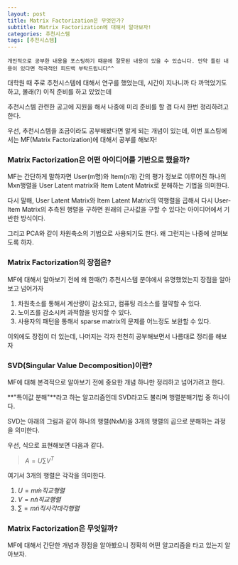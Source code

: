 ```yaml
---
layout: post
title: Matrix Factorization은 무엇인가?
subtitle: Matrix Factorization에 대해서 알아보자!
categories: 추천시스템
tags: [추천시스템]
---
```


`개인적으로 공부한 내용을 포스팅하기 때문에 잘못된 내용이 있을 수 있습니다. 만약 틀린 내용이 있다면 적극적인 피드백 부탁드립니다^^`

대학원 때 주로 추천시스템에 대해서 연구를 했었는데, 시간이 지나니까 다 까먹었기도 하고, 몰래(?) 이직 준비를 하고 있었는데

추천시스템 관련한 공고에 지원을 해서 나중에 미리 준비를 할 겸 다시 한번 정리하려고 한다.

우선, 추천시스템을 조금이라도 공부해봤다면 알게 되는 개념이 있는데, 이번 포스팅에서는 MF(Matrix Factorization)에 대해서 공부를 해보자!

### Matrix Factorization은 어떤 아이디어를 기반으로 했을까?
MF는 간단하게 말하자면 User(m명)와 Item(n개) 간의 평가 정보로 이루어진 하나의 Mxn행렬을 User Latent matrix와 Item Latent Matrix로 분해하는 기법을 의미한다.

다시 말해, User Latent Matrix와 Item Latent Matrix의 역행렬을 곱해서 다시 User-Item Matrix의 추측된 행렬을 구하면 원래의 근사값을 구할 수 있다는 아이디어에서 기반한 방식이다.

그리고 PCA와 같이 차원축소의 기법으로 사용되기도 한다. 왜 그런지는 나중에 살펴보도록 하자.


### Matrix Factorization의 장점은?

MF에 대해서 알아보기 전에 왜 한때(?) 추천시스템 분야에서 유명했었는지 장점을 알아보고 넘어가자

1. 차원축소를 통해서 계산량이 감소되고, 컴퓨팅 리소스를 절약할 수 있다.
2. 노이즈를 감소시켜 과적합을 방지할 수 있다.
3. 사용자의 패턴을 통해서 sparse matrix의 문제를 어느정도 보완할 수 있다.

이외에도 장점이 더 있는데, 나머지는 각자 천천히 공부해보면서 나름대로 정리를 해보자

### SVD(Singular Value Decomposition)이란?
MF에 대해 본격적으로 알아보기 전에 중요한 개념 하나만 정리하고 넘어가려고 한다.

**"특이값 분해"**라고 하는 알고리즘인데 SVD라고도 불리며 행렬분해기법 중 하나이다.

SVD는 아래의 그림과 같이 하나의 행렬(NxM)을 3개의 행렬의 곱으로 분해하는 과정을 의미한다.

우선, 식으로 표현해보면 다음과 같다.

> $A = U \sum V^T$

여기서 3개의 행렬은 각각을 의미한다.

1. $U = m \dot m 직교행렬$
2. $V = n \dot n 직교행렬$
3. $\sum = m \dot n 직사각 대각행렬$

### Matrix Factorization은 무엇일까?
MF에 대해서 간단한 개념과 장점을 알아봤으니 정확히 어떤 알고리즘을 타고 있는지 알아보자.

